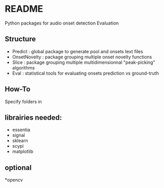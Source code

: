 README
======
Python packages for audio onset detection Evaluation

Structure
---------
* Predict : global package to generate pool and onsets text files
 * OnsetNovelty : package grouping multiple onset novelty functions
 * Slice : package grouping multiple multidimensionnal "peak-picking" algorithms
* Eval : statistical tools for evaluating onsets prediction vs ground-truth


How-To
---------
Specify folders in 

librairies needed:
------------


* essentia
* signal
* sklearn
* scypi
* matplotlib


optional
------------
*opencv
